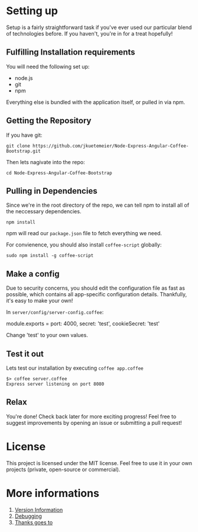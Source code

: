 # Setting up
Setup is a fairly straightforward task if you've ever used our particular blend of technologies before. If you haven't, you're in for a treat hopefully!

## Fulfilling Installation requirements
You will need the following set up:
* node.js
* git
* npm

Everything else is bundled with the application itself, or pulled in via npm.

## Getting the Repository
If you have git:

    git clone https://github.com/jkuetemeier/Node-Express-Angular-Coffee-Bootstrap.git

Then lets nagivate into the repo:

    cd Node-Express-Angular-Coffee-Bootstrap

## Pulling in Dependencies
Since we're in the root directory of the repo, we can tell npm to install all of the neccessary dependencies.

    npm install

npm will read our `package.json` file to fetch everything we need.

For convienence, you should also install `coffee-script` globally:

    sudo npm install -g coffee-script

## Make a config
Due to security concerns, you should edit the configuration file as fast as possible, which contains all app-specific configuration details.
Thankfully, it's easy to make your own!

In `server/config/server-config.coffee`:

module.exports =
    port: 4000,
    secret: 'test',
    cookieSecret: 'test'

Change 'test' to your own values.

## Test it out
Lets test our installation by executing `coffee app.coffee`

    $> coffee server.coffee
    Express server listening on port 8080

## Relax
You're done! Check back later for more exciting progress! Feel free to suggest improvements by opening an issue or submitting a pull request!

# License
This project is licensed under the MIT license. Feel free to use it in your own projects (private, open-source or commercial).


# More informations

1. [Version Information](docs/version-information.md)
2. [Debugging](docs/debugging.md)
3. [Thanks goes to](docs/thanks-goes-to.md)

